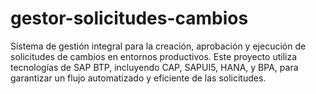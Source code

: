 # gestor-solicitudes-cambios
Sistema de gestión integral para la creación, aprobación y ejecución de solicitudes de cambios en entornos productivos. Este proyecto utiliza tecnologías de SAP BTP, incluyendo CAP, SAPUI5, HANA, y BPA, para garantizar un flujo automatizado y eficiente de las solicitudes.
